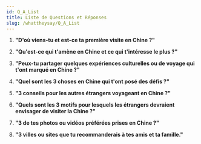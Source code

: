 ```yaml
---
id: Q_A_List
title: Liste de Questions et Réponses
slug: /whattheysay/Q_A_List
---
```







1. **"D'où viens-tu et est-ce ta première visite en Chine ?"**


2. **"Qu'est-ce qui t'amène en Chine et ce qui t'intéresse le plus ?"**


3. **"Peux-tu partager quelques expériences culturelles ou de voyage qui t'ont marqué en Chine ?"**


4. **"Quel sont les 3 choses en Chine qui t'ont posé des défis ?"**


5. **"3 conseils pour les autres étrangers voyageant en Chine ?"**


6. **"Quels sont les 3 motifs pour lesquels les étrangers devraient envisager de visiter la Chine ?"**


7. **"3 de tes photos ou vidéos préférées prises en Chine ?"**


8. **"3 villes ou sites que tu recommanderais à tes amis et ta famille."**

